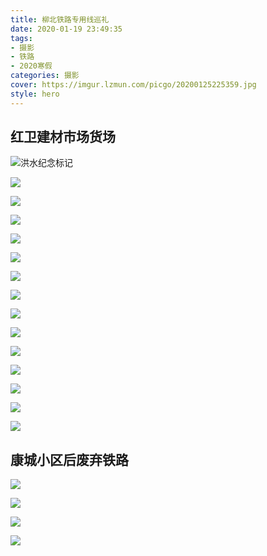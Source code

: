 ```yaml
---
title: 柳北铁路专用线巡礼
date: 2020-01-19 23:49:35
tags:
- 摄影
- 铁路
- 2020寒假
categories: 摄影
cover: https://imgur.lzmun.com/picgo/20200125225359.jpg
style: hero
---
```

## 红卫建材市场货场

![洪水纪念标记](https://imgur.lzmun.com/picgo/20200125234221.jpg_/fw/1280)

![](https://imgur.lzmun.com/picgo/20200125234208.jpg_/fw/1280)

![](https://imgur.lzmun.com/picgo/20200125234210.jpg_/fw/1280)

![](https://imgur.lzmun.com/picgo/20200125234216.jpg_/fw/1280)

![](https://imgur.lzmun.com/picgo/20200125234215.jpg_/fw/1280)

![](https://imgur.lzmun.com/picgo/20200125234220.jpg_/fw/1280)

![](https://imgur.lzmun.com/picgo/20200125234213.jpg_/fw/1280)

![](https://imgur.lzmun.com/picgo/20200125234212.jpg_/fw/1280)

![](https://imgur.lzmun.com/picgo/20200125234217.jpg_/fw/1280)

![](https://imgur.lzmun.com/picgo/20200125225359.jpg_/fw/1280)

![](https://imgur.lzmun.com/picgo/20200125234218.jpg_/fw/1280)

![](https://imgur.lzmun.com/picgo/20200125234211.jpg_/fw/1280)

![](https://imgur.lzmun.com/picgo/20200125234223.jpg_/fw/1280)

![](https://imgur.lzmun.com/picgo/20200125234222.jpg_/fw/1280)

![](https://imgur.lzmun.com/picgo/20200125234209.jpg_/fw/1280)

## 康城小区后废弃铁路

![](https://imgur.lzmun.com/picgo/20200126001748.jpg_/fw/1280)

![](https://imgur.lzmun.com/picgo/20200126001749.jpg_/fw/1280)

![](https://imgur.lzmun.com/picgo/20200126001750.jpg_/fw/1280)

![](https://imgur.lzmun.com/picgo/20200126001751.jpg_/fw/1280)
